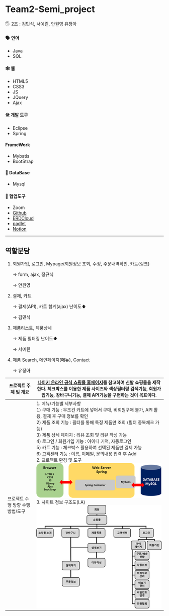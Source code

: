 # Team2-Semi_project

<aside>
🖐️ 2조 : 김민식, 서예린, 안원영 유정아
</aside>



#### 🗣️ 언어

- Java
- SQL

#### 🕸️ 웹

- HTML5
- CSS3
- JS
- JQuery
- Ajax

#### 🛠️ 개발 도구
- Eclipse
- Spring

#### FrameWork
- Mybatis
- BootStrap

#### 💽 DataBase
- Mysql

#### 🔱 협업도구
- Zoom
- [Github](https://github.com/minsiks/Team2-Semi_Project)
- [ERDCloud](https://www.erdcloud.com/d/tBFT5AzhSeSA2sXz7)
- [padlet](https://padlet.com/tidnjrk010/Bookmarks?utm_campaign=added_post&utm_medium=desktop&utm_source=notifications)
- [Notion](https://www.notion.so/hi-syl/d9931d43fcd740328b8c45b34269994d)

---

## 역할분담

1. 회원가입, 로그인, Mypage(회원정보 조회, 수정, 주문내역확인, 카트(링크)

   → form, ajax, 정규식

   → 안원영

2. 결제, 카트

   → 결제(API), 카트 합계(ajax) 난이도⬆️

   → 김민식

3. 제품리스트, 제품상세

   → 제품 필터링 난이도⬆️

   → 서예린

4. 제품 Search, 메인페이지(메뉴), Contact

   → 유정아
   
   

| 프로젝트 주제 및 개요              | [나이키 온라인 공식 쇼핑몰 홈페이지](https://www.nike.com/kr/ko_kr/w/men/fw?utm_source=Google&utm_medium=PS&utm_campaign=365DIGITAL_Google_SA_Keyword_Extend_PC&cp=53055959389_search_&gclid=Cj0KCQjwwJuVBhCAARIsAOPwGASu1zlJTEmTBCrb0N4tZXo148-2hjVf16nR0uFm1gM0p62eoXTYAuAaAn5JEALw_wcB)를  참고하여 신발 쇼핑몰을 제작한다. 체크박스를 이용한 제품 사이즈와 색상필터링 검색기능, 회원가입기능, 장바구니기능, 결제 API기능을 구현하는 것이 목표이다. |
| ---------------------------------- | ------------------------------------------------------------ |
| 프로젝트 수행 방향  수행 방법/도구 | 1. 메뉴/기능별 세부사항   <br />1) 구매 기능 : 무조건 카트에 넣어서 구매, 비회원구매 불가, API 활용,  결제 후 구매 정보를 확인  <br />2) 제품 조회 기능 : 필터를 통해 특정 제품만  조회 (필터 중복체크 가능)  <br />3) 제품 상세 페이지 : 리뷰 조회 및 리뷰  작성 가능  <br />4) 로그인 / 회원가입 기능 : 아이디 기억, 자동로그인  <br />5) 카트 기능 : 체크박스 활용하여 선택된  제품만 결제 가능  <br />6) 고객센터 기능 : 이름, 이메일, 문의내용 입력 후  Add         <br />2. 프로젝트 환경  및 도구    <br />                 ![img](Images/clip_image002.png)      <br />  3. 사이트  정보 구조도(I.A)  <br />![img](Images/clip_image004.png) |
